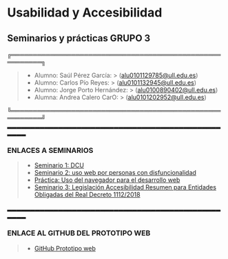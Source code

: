 # Usabilidad y Accesibilidad
## Seminarios y prácticas GRUPO 3

╔═════════════════════════════════════════════════════════╗

> - Alumno: Saúl Pérez García: > (alu0101129785@ull.edu.es)
> - Alumno: Carlos Pío Reyes: > (alu0101132945@ull.edu.es)
> - Alumno: Jorge Porto Hernández: > (alu0100890402@ull.edu.es)
> - Alumna: Andrea Calero CarO: > (alu0101202952@ull.edu.es)

╚═════════════════════════════════════════════════════════╝
▂▂▂▂▂▂▂▂▂▂▂▂▂▂▂▂▂▂▂▂▂▂▂▂▂▂▂▂▂▂▂▂▂▂▂▂▂▂▂▂▂▂▂▂▂▂▂▂▂▂
### ENLACES A SEMINARIOS

> - [Seminario 1: DCU](https://github.com/alu0100890402/UyA_GRUPO3/blob/seminarios/Seminario%201:%20DCU.md)
> - [Seminario 2: uso web por personas con disfuncionalidad](https://github.com/alu0100890402/UyA_GRUPO3/blob/seminarios/Seminario%202:%20Uso_web_personas_con_disfuncionalidad.md)
> - [Práctica: Uso del navegador para el desarrollo web](https://github.com/alu0100890402/UyA_GRUPO3/blob/seminarios/Pr%C3%A1ctica:%20Uso_del_navegador_para_el_desarrollo_web.md)
> - [Seminario 3: Legislación Accesibilidad Resumen para Entidades Obligadas del Real Decreto 1112/2018]()


▂▂▂▂▂▂▂▂▂▂▂▂▂▂▂▂▂▂▂▂▂▂▂▂▂▂▂▂▂▂▂▂▂▂▂▂▂▂▂▂▂▂▂▂▂▂▂▂▂▂
### ENLACE AL GITHUB DEL PROTOTIPO WEB
> - [GitHub Prototipo web](https://github.com/alu0101202952/UyA_Grupo3_Prototipo_Web)
